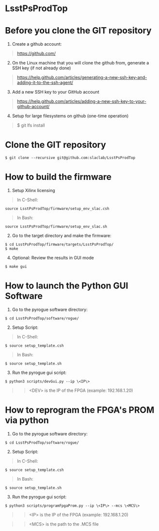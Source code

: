 # LsstPsProdTop

# Before you clone the GIT repository

1) Create a github account:
> https://github.com/

2) On the Linux machine that you will clone the github from, generate a SSH key (if not already done)
> https://help.github.com/articles/generating-a-new-ssh-key-and-adding-it-to-the-ssh-agent/

3) Add a new SSH key to your GitHub account
> https://help.github.com/articles/adding-a-new-ssh-key-to-your-github-account/

4) Setup for large filesystems on github (one-time operation)
> $ git lfs install

# Clone the GIT repository
```
$ git clone --recursive git@github.com:slaclab/LsstPsProdTop
```

# How to build the firmware

1) Setup Xilinx licensing
> In C-Shell: 
```
source LsstPsProdTop/firmware/setup_env_slac.csh
```

> In Bash:
```
source LsstPsProdTop/firmware/setup_env_slac.sh
```

2) Go to the target directory and make the firmware:
```
$ cd LsstPsProdTop/firmware/targets/LsstPsProdTop/
$ make
```

4) Optional: Review the results in GUI mode
```
$ make gui
```

# How to launch the Python GUI Software

1) Go to the pyrogue software directory:
```
$ cd LsstPsProdTop/software/rogue/
```

2) Setup Script:
> In C-Shell: 
```
$ source setup_template.csh
```

> In Bash:
```
$ source setup_template.sh
```

3) Run the pyrogue gui script:
```
$ python3 scripts/devGui.py --ip \<IP\>
```

>> \<DEV\> is the IP of the FPGA (example: 192.168.1.20)


# How to reprogram the FPGA's PROM via python

1) Go to the pyrogue software directory:
```
$ cd LsstPsProdTop/software/rogue/
```

2) Setup Script:
> In C-Shell: 
```
$ source setup_template.csh
```

> In Bash:
```
$ source setup_template.sh
```

3) Run the pyrogue gui script:
```
$ python3 scripts/programFpgaProm.py --ip \<IP\> --mcs \<MCS\>
```

>> \<IP\> is the IP of the FPGA (example: 192.168.1.20)

>> \<MCS\> is the path to the .MCS file
